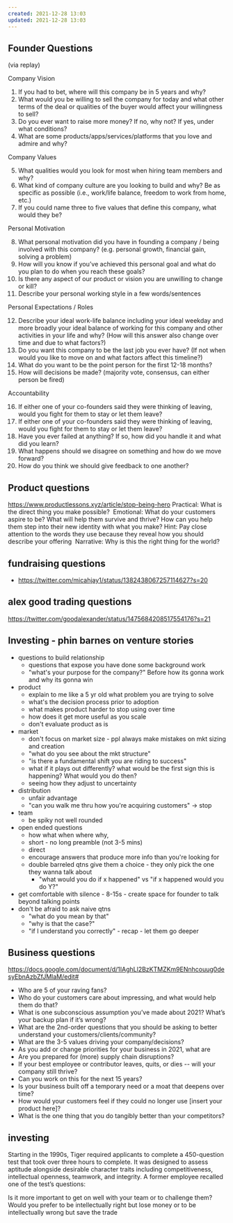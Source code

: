 ```yaml
---
created: 2021-12-28 13:03
updated: 2021-12-28 13:03
---
```


## Founder Questions
(via replay)

Company Vision

1. If you had to bet, where will this company be in 5 years and why?
2. What would you be willing to sell the company for today and what other terms of the deal or qualities of the buyer would affect your willingness to sell?
3. Do you ever want to raise more money? If no, why not? If yes, under what conditions?
4. What are some products/apps/services/platforms that you love and admire and why?

Company Values

5. What qualities would you look for most when hiring team members and why?  
6. What kind of company culture are you looking to build and why? Be as specific as possible (i.e., work/life balance, freedom to work from home, etc.)  
7. If you could name three to five values that define this company, what would they be?

Personal Motivation

8. What personal motivation did you have in founding a company / being involved with this company? (e.g. personal growth, financial gain, solving a problem)
9. How will you know if you’ve achieved this personal goal and what do you plan to do when you reach these goals?
10. Is there any aspect of our product or vision you are unwilling to change or kill?
11. Describe your personal working style in a few words/sentences

  
Personal Expectations / Roles

12. Describe your ideal work-life balance including your ideal weekday and more broadly your ideal balance of working for this company and other activities in your life and why? (How will this answer also change over time and due to what factors?)  
13. Do you want this company to be the last job you ever have? (If not when would you like to move on and what factors affect this timeline?)  
14. What do you want to be the point person for the first 12-18 months?  
15. How will decisions be made? (majority vote, consensus, can either person be fired)  

Accountability

16. If either one of your co-founders said they were thinking of leaving, would you fight for them to stay or let them leave?
17. If either one of your co-founders said they were thinking of leaving, would you fight for them to stay or let them leave?  
18. Have you ever failed at anything? If so, how did you handle it and what did you learn?  
19. What happens should we disagree on something and how do we move forward?  
20. How do you think we should give feedback to one another?

## Product questions

<https://www.productlessons.xyz/article/stop-being-hero>
Practical:
What is the direct thing you make possible?
‍
Emotional:
What do your customers aspire to be?
What will help them survive and thrive?
How can you help them step into their new identity with what you make?
Hint: Pay close attention to the words they use because they reveal how you should describe your offering
‍
Narrative:
Why is this the right thing for the world?

## fundraising questions

- <https://twitter.com/micahjay1/status/1382438067257114627?s=20>

## alex good trading questions

<https://twitter.com/goodalexander/status/1475684208517554176?s=21>

## Investing - phin barnes on venture stories

- questions to build relationship
  - questions that expose you have done some background work
  - "what's your purpose for the company?" Before how its gonna work and why its gonna win
- product
  - explain to me like a 5 yr old what problem you are trying to solve
  - what's the decision process prior to adoption
  - what makes product harder to stop using over time
  - how does it get more useful as you scale
  - don't evaluate product as is
- market
  - don't focus on market size - ppl always make mistakes on mkt sizing and creation
  - "what do you see about the mkt structure"
  - "is there a fundamental shift you are riding to success"
  - what if it plays out differently? what would be the first sign this is happening? What would you do then?
  - seeing how they adjust to uncertainty
- distribution
  - unfair advantage
  - "can you walk me thru how you're acquiring customers" -> stop
- team
  - be spiky not well rounded
- open ended questions
  - how what when where why,
  - short - no long preamble (not 3-5 mins)
  - direct
  - encourage answers that produce more info than you're looking for
  - double barreled qtns give them a choice - they only pick the one they wanna talk about
    - "what would you do if x happened" vs "if x happened would you do Y?"
- get comfortable with silence - 8-15s - create space for founder to talk beyond talking points
- don't be afraid to ask naive qtns
  - "what do you mean by that"
  - "why is that the case?"
  - "if I understand you correctly" - recap - let them go deeper

## Business questions

<https://docs.google.com/document/d/1IAghLl2BzKTMZKm9ENnhcouug0desyEbnAzbZfJMlaM/edit#>

- Who are 5 of your raving fans?
- Who do your customers care about impressing, and what would help them do that?
- What is one subconscious assumption you’ve made about 2021? What’s your backup plan if it’s wrong?
- What are the 2nd-order questions that you should be asking to better understand your customers/clients/community?
- What are the 3-5 values driving your company/decisions?
- As you add or change priorities for your business in 2021, what are
- Are you prepared for (more) supply chain disruptions?
- If your best employee or contributor leaves, quits, or dies -- will your company still thrive?
- Can you work on this for the next 15 years?
- Is your business built off a temporary need or a moat that deepens over time?
- How would your customers feel if they could no longer use [insert your product here]?
- What is the one thing that you do tangibly better than your competitors?

## investing

Starting in the 1990s, Tiger required applicants to complete a 450-question test that took over three hours to complete. It was designed to assess aptitude alongside desirable character traits including competitiveness, intellectual openness, teamwork, and integrity. A former employee recalled one of the test’s questions: 

Is it more important to get on well with your team or to challenge them? Would you prefer to be intellectually right but lose money or to be intellectually wrong but save the trade




